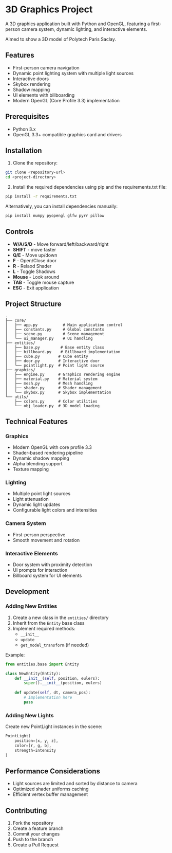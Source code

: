 # 3D Graphics Project

A 3D graphics application built with Python and OpenGL, featuring a first-person camera system, dynamic lighting, and interactive elements.

Aimed to show a 3D model of Polytech Paris Saclay.

## Features

- First-person camera navigation
- Dynamic point lighting system with multiple light sources
- Interactive doors
- Skybox rendering
- Shadow mapping
- UI elements with billboarding
- Modern OpenGL (Core Profile 3.3) implementation

## Prerequisites

- Python 3.x
- OpenGL 3.3+ compatible graphics card and drivers

## Installation

1. Clone the repository:
```bash
git clone <repository-url>
cd <project-directory>
```

2. Install the required dependencies using pip and the requirements.txt file:
```bash
pip install -r requirements.txt
```

Alternatively, you can install dependencies manually:
```bash
pip install numpy pyopengl glfw pyrr pillow
```

## Controls

- **W/A/S/D** - Move forward/left/backward/right
- **SHIFT** - move faster
- **Q/E** - Move up/down
- **F** - Open/Close door
- **R** - Relaod Shader
- **L** - Toggle Shadows
- **Mouse** - Look around
- **TAB** - Toggle mouse capture
- **ESC** - Exit application

## Project Structure

```
.
├── core/
│   ├── app.py           # Main application control
│   ├── constants.py     # Global constants
│   ├── scene.py         # Scene management
│   └── ui_manager.py    # UI handling
├── entities/
│   ├── base.py         # Base entity class
│   ├── billboard.py    # Billboard implementation
│   ├── cube.py        # Cube entity
│   ├── door.py        # Interactive door
│   └── pointlight.py  # Point light source
├── graphics/
│   ├── engine.py      # Graphics rendering engine
│   ├── material.py    # Material system
│   ├── mesh.py        # Mesh handling
│   ├── shader.py      # Shader management
│   └── skybox.py      # Skybox implementation
└── utils/
    ├── colors.py      # Color utilities
    └── obj_loader.py  # 3D model loading

```

## Technical Features

### Graphics
- Modern OpenGL with core profile 3.3
- Shader-based rendering pipeline
- Dynamic shadow mapping
- Alpha blending support
- Texture mapping

### Lighting
- Multiple point light sources
- Light attenuation
- Dynamic light updates
- Configurable light colors and intensities

### Camera System
- First-person perspective
- Smooth movement and rotation

### Interactive Elements
- Door system with proximity detection
- UI prompts for interaction
- Billboard system for UI elements

## Development

### Adding New Entities

1. Create a new class in the `entities/` directory
2. Inherit from the `Entity` base class
3. Implement required methods:
   - `__init__`
   - `update`
   - `get_model_transform` (if needed)

Example:
```python
from entities.base import Entity

class NewEntity(Entity):
    def __init__(self, position, eulers):
        super().__init__(position, eulers)
        
    def update(self, dt, camera_pos):
        # Implementation here
        pass
```

### Adding New Lights

Create new PointLight instances in the scene:
```python
PointLight(
    position=[x, y, z],
    color=[r, g, b],
    strength=intensity
)
```

## Performance Considerations

- Light sources are limited and sorted by distance to camera
- Optimized shader uniforms caching
- Efficient vertex buffer management

## Contributing

1. Fork the repository
2. Create a feature branch
3. Commit your changes
4. Push to the branch
5. Create a Pull Request

